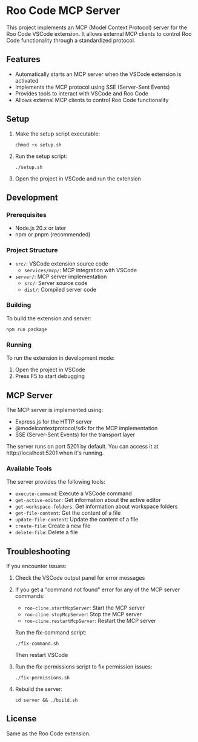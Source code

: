 # Roo Code MCP Server

This project implements an MCP (Model Context Protocol) server for the Roo Code VSCode extension. It allows external MCP clients to control Roo Code functionality through a standardized protocol.

## Features

- Automatically starts an MCP server when the VSCode extension is activated
- Implements the MCP protocol using SSE (Server-Sent Events)
- Provides tools to interact with VSCode and Roo Code
- Allows external MCP clients to control Roo Code functionality

## Setup

1. Make the setup script executable:

    ```
    chmod +x setup.sh
    ```

2. Run the setup script:

    ```
    ./setup.sh
    ```

3. Open the project in VSCode and run the extension

## Development

### Prerequisites

- Node.js 20.x or later
- npm or pnpm (recommended)

### Project Structure

- `src/`: VSCode extension source code
    - `services/mcp/`: MCP integration with VSCode
- `server/`: MCP server implementation
    - `src/`: Server source code
    - `dist/`: Compiled server code

### Building

To build the extension and server:

```
npm run package
```

### Running

To run the extension in development mode:

1. Open the project in VSCode
2. Press F5 to start debugging

## MCP Server

The MCP server is implemented using:

- Express.js for the HTTP server
- @modelcontextprotocol/sdk for the MCP implementation
- SSE (Server-Sent Events) for the transport layer

The server runs on port 5201 by default. You can access it at http://localhost:5201 when it's running.

### Available Tools

The server provides the following tools:

- `execute-command`: Execute a VSCode command
- `get-active-editor`: Get information about the active editor
- `get-workspace-folders`: Get information about workspace folders
- `get-file-content`: Get the content of a file
- `update-file-content`: Update the content of a file
- `create-file`: Create a new file
- `delete-file`: Delete a file

## Troubleshooting

If you encounter issues:

1. Check the VSCode output panel for error messages

2. If you get a "command not found" error for any of the MCP server commands:

    - `roo-cline.startMcpServer`: Start the MCP server
    - `roo-cline.stopMcpServer`: Stop the MCP server
    - `roo-cline.restartMcpServer`: Restart the MCP server

    Run the fix-command script:

    ```
    ./fix-command.sh
    ```

    Then restart VSCode

3. Run the fix-permissions script to fix permission issues:

    ```
    ./fix-permissions.sh
    ```

4. Rebuild the server:
    ```
    cd server && ./build.sh
    ```

## License

Same as the Roo Code extension.
